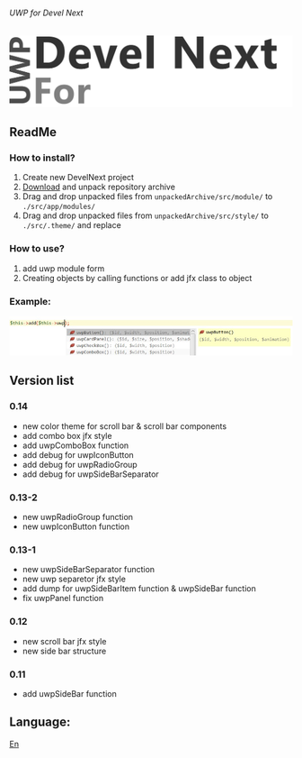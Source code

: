 ###### UWP for Devel Next
![UWPForDevelNext](https://github.com/era312/UWP-For-DevelNext/blob/master/logo.png) 

## ReadMe
### How to install?
1. Create new DevelNext project
2. [Download](https://github.com/era312/UWP-For-DevelNext/archive/master.zip) and unpack repository archive
3. Drag and drop unpacked files from ```unpackedArchive/src/module/``` to ```./src/app/modules/```
4. Drag and drop unpacked files from ```unpackedArchive/src/style/``` to ```./src/.theme/``` and replace

### How to use?
1. add uwp module form
2. Creating objects by calling functions or add jfx class to object

### Example:
![Creating objects by calling functions](https://github.com/era312/UWP-For-DevelNext/blob/master/CellFunction.jpg) 

## Version list
### 0.14
 * new color theme for scroll bar & scroll bar components
 * add combo box jfx style
 * add uwpComboBox function
 * add debug for uwpIconButton
 * add debug for uwpRadioGroup
 * add debug for uwpSideBarSeparator
### 0.13-2
 * new uwpRadioGroup function
 * new uwpIconButton function
### 0.13-1
 * new uwpSideBarSeparator function
 * new uwp separetor jfx style
 * add dump for uwpSideBarItem function & uwpSideBar function
 * fix uwpPanel function
### 0.12
 * new scroll bar jfx style
 * new side bar structure
### 0.11
 * add uwpSideBar function
 
## Language:

[En](https://github.com/era312/UWP-For-DevelNext/archive/master.zip)
